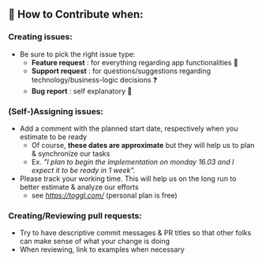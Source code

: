 ## 🤝 How to Contribute when:

### Creating issues:
  - Be sure to pick the right issue type:
    - __Feature request__ : for everything regarding app functionalities 🚀
    - __Support request__ : for questions/suggestions regarding technology/business-logic decisions ❓
    - __Bug report__ : self explanatory 🐞

### (Self-)Assigning issues:
  - Add a comment with the planned start date, respectively when you estimate to be ready
    - Of course, __these dates are approximate__ but they will help us to plan & synchronize our tasks
    - Ex. _"I plan to begin the implementation on monday 16.03 and I expect it to be ready in 1 week"._
  - Please track your working time. This will help us on the long run to better estimate & analyze our efforts
    - see _https://toggl.com/_ (personal plan is free)

### Creating/Reviewing pull requests:
  - Try to have descriptive commit messages & PR titles so that other folks can make sense of what your change is doing
  - When reviewing, link to examples when necessary

